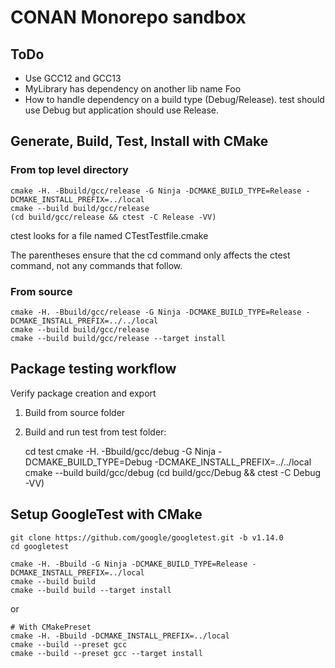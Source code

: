 # CONAN Monorepo sandbox

## ToDo

- Use GCC12 and GCC13
- MyLibrary has dependency on another lib name Foo
- How to handle dependency on a build type (Debug/Release). test should use Debug but application should use Release.

## Generate, Build, Test, Install with CMake

### From top level directory

    cmake -H. -Bbuild/gcc/release -G Ninja -DCMAKE_BUILD_TYPE=Release -DCMAKE_INSTALL_PREFIX=../local
    cmake --build build/gcc/release
    (cd build/gcc/release && ctest -C Release -VV)

ctest looks for a file named CTestTestfile.cmake

The parentheses ensure that the cd command only affects the ctest command, not any commands that follow.

### From source

    cmake -H. -Bbuild/gcc/release -G Ninja -DCMAKE_BUILD_TYPE=Release -DCMAKE_INSTALL_PREFIX=../../local
    cmake --build build/gcc/release
    cmake --build build/gcc/release --target install

## Package testing workflow

Verify package creation and export

1. Build from source folder
2. Build and run test from test folder:

    cd test
    cmake -H. -Bbuild/gcc/debug -G Ninja -DCMAKE_BUILD_TYPE=Debug -DCMAKE_INSTALL_PREFIX=../../local
    cmake --build build/gcc/debug
    (cd build/gcc/Debug && ctest -C Debug -VV)

## Setup GoogleTest with CMake

    git clone https://github.com/google/googletest.git -b v1.14.0
    cd googletest

    cmake -H. -Bbuild -G Ninja -DCMAKE_BUILD_TYPE=Release -DCMAKE_INSTALL_PREFIX=../local
    cmake --build build
    cmake --build build --target install

or

    # With CMakePreset
    cmake -H. -Bbuild -DCMAKE_INSTALL_PREFIX=../local
    cmake --build --preset gcc
    cmake --build --preset gcc --target install


